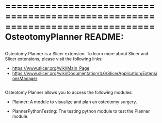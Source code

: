 ==============================================================================
OsteotomyPlanner README:
==============================================================================

##
Osteotomy Planner is a Slicer extension. To learn more about Slicer and Slicer
extensions, please visit the following links:
 - https://www.slicer.org/wiki/Main_Page
 - https://www.slicer.org/wiki/Documentation/4.6/SlicerApplication/ExtensionsManager

##
Osteotomy Planner allows you to access the following modules:
 - Planner:
   A module to visualize and plan an osteotomy surgery.


 - PlannerPythonTesting: The testing python module to test the Planner module.
 
 
 

